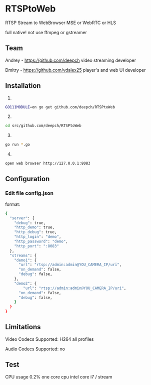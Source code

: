 # RTSPtoWeb

RTSP Stream to WebBrowser MSE or WebRTC or HLS

full native! not use ffmpeg or gstreamer

## Team

Andrey - https://github.com/deepch video streaming developer

Dmitry - https://github.com/vdalex25 player's and web UI developer

## Installation
1.
```bash
GO111MODULE=on go get github.com/deepch/RTSPtoWeb
```
2.
```bash
cd src/github.com/deepch/RTSPtoWeb
```
3.
```bash
go run *.go
```
4.
```bash
open web browser http://127.0.0.1:8083
```

## Configuration

### Edit file config.json

format:

```bash
{
  "server": {
    "debug": true,
    "http_demo": true,
    "http_debug": true,
    "http_login": "demo",
    "http_password": "demo",
    "http_port": ":8083"
  },
  "streams": {
    "demo1": {
      "url": "rtsp://admin:admin@YOU_CAMERA_IP/uri",
      "on_demand": false,
      "debug": false,
    },
    "demo2": {
        "url": "rtsp://admin:admin@YOU_CAMERA_IP/uri",
      "on_demand": false,
      "debug": false,
    }
  }
}
```

## Limitations

Video Codecs Supported: H264 all profiles

Audio Codecs Supported: no

## Test

CPU usage 0.2% one core cpu intel core i7 / stream
